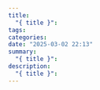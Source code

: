 ```yaml
---
title:
  "{ title }": 
tags: 
categories: 
date: "2025-03-02 22:13"
summary:
  "{ title }": 
description:
  "{ title }":
---
```

